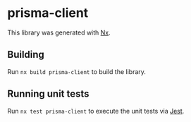 # prisma-client

This library was generated with [Nx](https://nx.dev).



## Building

Run `nx build prisma-client` to build the library.





## Running unit tests

Run `nx test prisma-client` to execute the unit tests via [Jest](https://jestjs.io).


